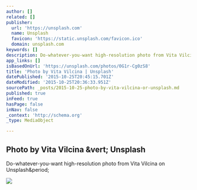 ```yaml
---
author: []
related: []
publisher:
  url: 'https://unsplash.com'
  name: Unsplash
  favicon: 'https://static.unsplash.com/favicon.ico'
  domain: unsplash.com
keywords: []
description: Do-whatever-you-want high-resolution photo from Vita Vilcina on Unsplash.
app_links: []
isBasedOnUrl: 'https://unsplash.com/photos/0G1r-Cg0zS8'
title: 'Photo by Vita Vilcina | Unsplash'
datePublished: '2015-10-25T20:45:15.701Z'
dateModified: '2015-10-25T20:36:33.951Z'
sourcePath: _posts/2015-10-25-photo-by-vita-vilcina-or-unsplash.md
published: true
inFeed: true
hasPage: false
inNav: false
_context: 'http://schema.org'
_type: MediaObject

---
```

<article style=""><h1>Photo by Vita Vilcina &amp;vert; Unsplash</h1><p>Do-whatever-you-want high-resolution photo from Vita Vilcina on Unsplash&amp;period;</p><img src="http://images.unsplash.com/photo-1415889678233-eb900aeee9e1?q=80&amp;fm=jpg&amp;w=1080&amp;fit=max&amp;s=b760b804d36e6ef24df145724fe4aca8" /></article>